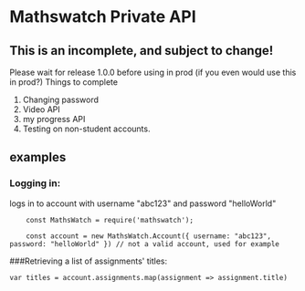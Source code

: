# Mathswatch Private API
## This is an incomplete, and subject to change!
Please wait for release 1.0.0 before using in prod (if you even would use this in prod?)
Things to complete
1. Changing password
2. Video API 
3. my progress API
4. Testing on non-student accounts.

## examples
### Logging in:
logs in to account with username "abc123" and password "helloWorld"
```
    const MathsWatch = require('mathswatch');
    
    const account = new MathsWatch.Account({ username: "abc123", password: "helloWorld" }) // not a valid account, used for example
```
###Retrieving a list of assignments' titles:
```
var titles = account.assignments.map(assignment => assignment.title)
```
